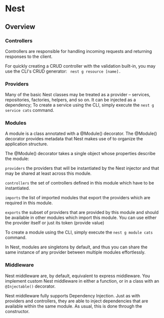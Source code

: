 # Nest
## Overview
### Controllers
Controllers are responsible for handling incoming requests and returning responses to the client.

For quickly creating a CRUD controller with the validation built-in, you may use the CLI's CRUD generator: ``` nest g resource [name].```
### Providers
Many of the basic Nest classes may be treated as a provider – services, repositories, factories, helpers, and so on. It can be injected as a dependency; 
To create a service using the CLI, simply execute the  ```nest g service cats``` command.

### Modules 
A module is a class annotated with a @Module() decorator. The @Module() decorator provides metadata that Nest makes use of to organize the application structure.

The @Module() decorator takes a single object whose properties describe the module:

`providers`	the providers that will be instantiated by the Nest injector and that may be shared at least across this module.

`controllers`	the set of controllers defined in this module which have to be instantiated.

`imports`	the list of imported modules that export the providers which are required in this module.

`exports`	the subset of providers that are provided by this module and should be available in other modules which import this module. You can use either the provider itself or just its token (provide value)

To create a module using the CLI, simply execute the `nest g module cats` command.

In Nest, modules are singletons by default, and thus you can share the same instance of any provider between multiple modules effortlessly.


### Middleware
Nest middleware are, by default, equivalent to express middleware.
You implement custom Nest middleware in either a function, or in a class with an `@Injectable()` decorator.

Nest middleware fully supports Dependency Injection. Just as with providers and controllers, they are able to inject dependencies that are available within the same module. As usual, this is done through the constructor.

